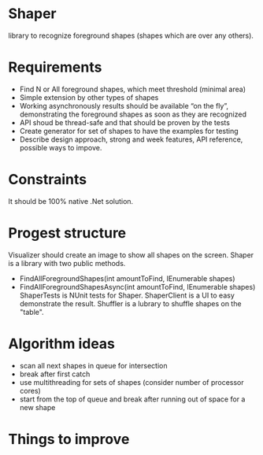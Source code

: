 # Shaper

library to recognize foreground shapes (shapes which are over any others).

# Requirements

- Find N or All foreground shapes, which meet threshold (minimal area)
- Simple extension by other types of shapes
- Working asynchronously results should be available “on the fly”, demonstrating the foreground shapes as soon as they are recognized
- API shoud be thread-safe and that should be proven by the tests
- Create generator for set of shapes to have the examples for testing
- Describe design approach, strong and week features, API reference, possible ways to impove.

# Constraints

It should be 100% native .Net solution.

# Progest structure
Visualizer should create an image to show all shapes on the screen.
Shaper is a library with two public methods.
- FindAllForegroundShapes(int amountToFind, IEnumerable<Shape> shapes)
- FindAllForegroundShapesAsync(int amountToFind, IEnumerable<Shape> shapes)
ShaperTests is NUnit tests for Shaper.
ShaperClient is a UI to easy demonstrate the result.
Shuffler is a lubrary to shuffle shapes on the "table".

# Algorithm ideas

- scan all next shapes in queue for intersection
- break after first catch
- use multithreading for sets of shapes (consider number of processor cores)
- start from the top of queue and break after running out of space for a new shape

# Things to improve
